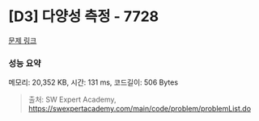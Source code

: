 # [D3] 다양성 측정 - 7728 

[문제 링크](https://swexpertacademy.com/main/code/problem/problemDetail.do?contestProbId=AWq40NEKLyADFARG) 

### 성능 요약

메모리: 20,352 KB, 시간: 131 ms, 코드길이: 506 Bytes



> 출처: SW Expert Academy, https://swexpertacademy.com/main/code/problem/problemList.do